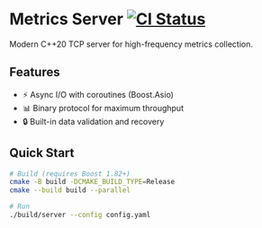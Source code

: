 # Metrics Server [![CI Status](https://github.com/SEIka1/async-TCP-serv-for-receiving-metrics/actions/workflows/build.yml/badge.svg)](https://github.com/SEIka1/async-TCP-serv-for-receiving-metrics/actions)

Modern C++20 TCP server for high-frequency metrics collection.

## Features
- ⚡ Async I/O with coroutines (Boost.Asio)
- 📊 Binary protocol for maximum throughput
- 🔒 Built-in data validation and recovery

## Quick Start
```bash
# Build (requires Boost 1.82+)
cmake -B build -DCMAKE_BUILD_TYPE=Release
cmake --build build --parallel

# Run
./build/server --config config.yaml
